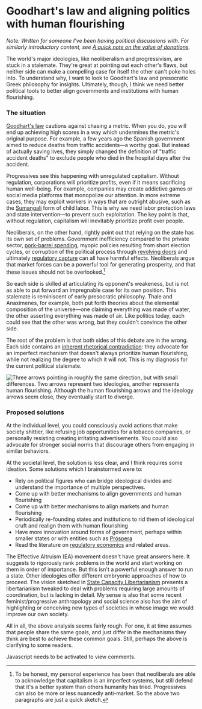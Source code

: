 Goodhart's law and aligning politics with human flourishing 
===========================================================

*Note: Written for someone I've been having political discussions with. For similarly introductory content, see [A quick note on the value of donations](https://nunosempere.com/blog/2022/04/06/note-donations/).*

The world's major ideologies, like neoliberalism and progressivism, are stuck in a stalemate. They're great at pointing out each other's flaws, but neither side can make a compelling case for itself the other can't poke holes into. To understand why, I want to look to Goodhart's law and presocratic Greek philosophy for insights. Ultimately, though, I think we need better political tools to better align governments and institutions with human flourishing. 

### The situation

[Goodhart's law](https://arxiv.org/abs/1803.04585) cautions against chasing a metric. When you do, you will end up achieving high scores in a way which undermines the metric's original purpose. For example, a few years ago the Spanish government aimed to reduce deaths from traffic accidents—a worthy goal. But instead of actually saving lives, they simply changed the definition of "traffic accident deaths" to exclude people who died in the hospital days after the accident.

Progressives see this happening with unregulated capitalism. Without regulation, corporations will prioritize profits, even if it means sacrificing human well-being. For example, companies may create addictive games or social media platforms that monopolize our attention. In more extreme cases, they may exploit workers in ways that are outright abusive, such as the [Sumangali](https://en.wikipedia.org/wiki/Sumangali_%28child_labour%29) form of child labor. This is why we need labor protection laws and state intervention—to prevent such exploitation. The key point is that, without regulation, capitalism will inevitably prioritize profit over people.

Neoliberals, on the other hand, rightly point out that relying on the state has its own set of problems. Government inefficiency compared to the private sector, [pork-barrel spending](https://en.wikipedia.org/wiki/Pork_barrel), myopic policies resulting from short election cycles, or corruption of the political process through [revolving doors](https://en.wikipedia.org/wiki/Revolving_door_%28politics%29) and ultimately [regulatory capture](https://en.wikipedia.org/wiki/Regulatory_capture) can all have harmful effects. Neoliberals argue that market forces can be a powerful tool for generating prosperity, and that these issues should not be overlooked.[^1]

[^1]: To be honest, my personal experience has been that neoliberals are able to acknowledge that capitalism is an imperfect systems, but still defend that it's a better system than others humanity has tried. Progressives can also be more or less nuancedly anti-market. So the above two paragraphs are just a quick sketch.

So each side is skilled at articulating its opponent's weakeness, but is not as able to put forward an impregnable case for its own position. This stalemate is reminiscent of early presocratic philosophy. Thale and Anaximenes, for example, both put forth theories about the elemental composition of the universe—one claiming everything was made of water, the other asserting everything was made of air. Like politics today, each could see that the other was wrong, but they couldn't convince the other side. 

The root of the problem is that both sides of this debate are in the wrong. Each side contains an [inherent rhetorical contradiction](https://en.wikipedia.org/wiki/Aporia#Definitions): they advocate for an imperfect mechanism that doesn't always prioritize human flourishing, while not realizing the degree to which it will not. This is my diagnosis for the current political stalemate.

![Three arrows pointing in roughly the same direction, but with small differences. Two arrows represent two ideologies, another represents human flourishing. Although the human flourishing arrows and the ideology arrows seem close, they eventually start to diverge.](https://i.imgur.com/tlCqq4q.png)

### Proposed solutions

At the individual level, you could consciously avoid actions that make society shittier, like refusing job opportunities for a tobacco companies, or personally resisting creating irritating advertisements. You could also advocate for stronger social norms that discourage others from engaging in similar behaviors.

At the societal level, the solution is less clear, and I think requires some ideation. Some solutions which I brainstormed were to:

  - Rely on political figures who can bridge ideological divides and understand the importance of multiple perspectives.
  - Come up with better mechanisms to align governments and human flourishing
  - Come up with better mechanisms to align markets and human flourishing
  - Periodically re-founding states and institutions to rid them of ideological cruft and realign them with human flourishing
  - Have more innovation around forms of government, perhaps within smaller states or with entities such as [Próspera](https://prospera.hn)
  - Read the literature on [regulatory economics](https://en.wikipedia.org/wiki/Regulatory_economics) and related areas.

The Effective Altruism (EA) movement doesn't have great answers here. It suggests to rigorously rank problems in the world and start working on them in order of importance. But this isn't a powerful enough answer to run a state. Other ideologies offer different embryonic approaches of how to proceed. The vision sketched in [State Capacity Libertarianism](https://marginalrevolution.com/marginalrevolution/2020/01/what-libertarianism-has-become-and-will-become-state-capacity-libertarianism.html) presents a libertarianism tweaked to deal with problems requiring large amounts of coordination, but is lacking in detail. My sense is also that some recent feminist/progressive anthropology and social science also has the aim of highlighting or conceiving new types of societies in whose image we would improve our own society. 

All in all, the above analysis seems fairly rough. For one, it at time assumes that people share the same goals, and just differ in the mechanisms they think are best to achieve these common goals. Still, perhaps the above is clarifying to some readers. 


<p><section id="isso-thread">
  <noscript>Javascript needs to be activated to view comments.</noscript>
</section></p>
